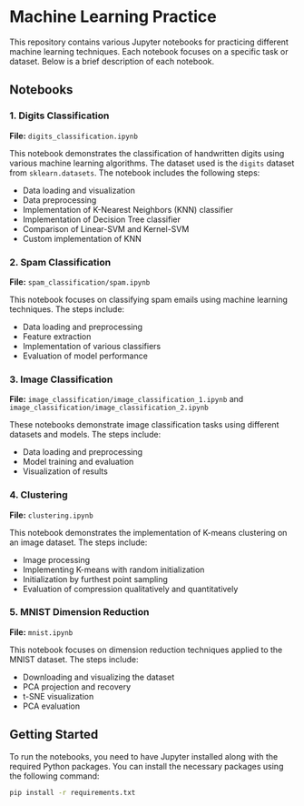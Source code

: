 # Machine Learning Practice

This repository contains various Jupyter notebooks for practicing different machine learning techniques. Each notebook focuses on a specific task or dataset. Below is a brief description of each notebook.

## Notebooks

### 1. Digits Classification

**File:** `digits_classification.ipynb`

This notebook demonstrates the classification of handwritten digits using various machine learning algorithms. The dataset used is the `digits` dataset from `sklearn.datasets`. The notebook includes the following steps:
- Data loading and visualization
- Data preprocessing
- Implementation of K-Nearest Neighbors (KNN) classifier
- Implementation of Decision Tree classifier
- Comparison of Linear-SVM and Kernel-SVM
- Custom implementation of KNN

### 2. Spam Classification

**File:** `spam_classification/spam.ipynb`

This notebook focuses on classifying spam emails using machine learning techniques. The steps include:
- Data loading and preprocessing
- Feature extraction
- Implementation of various classifiers
- Evaluation of model performance

### 3. Image Classification

**File:** `image_classification/image_classification_1.ipynb` and `image_classification/image_classification_2.ipynb`

These notebooks demonstrate image classification tasks using different datasets and models. The steps include:
- Data loading and preprocessing
- Model training and evaluation
- Visualization of results

### 4. Clustering

**File:** `clustering.ipynb`

This notebook demonstrates the implementation of K-means clustering on an image dataset. The steps include:
- Image processing
- Implementing K-means with random initialization
- Initialization by furthest point sampling
- Evaluation of compression qualitatively and quantitatively

### 5. MNIST Dimension Reduction

**File:** `mnist.ipynb`

This notebook focuses on dimension reduction techniques applied to the MNIST dataset. The steps include:
- Downloading and visualizing the dataset
- PCA projection and recovery
- t-SNE visualization
- PCA evaluation

## Getting Started

To run the notebooks, you need to have Jupyter installed along with the required Python packages. You can install the necessary packages using the following command:

```bash
pip install -r requirements.txt
```


